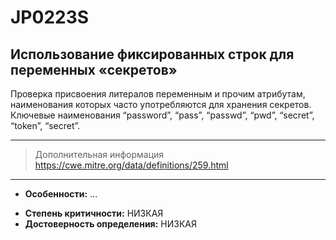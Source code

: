 # JP0223S
## Использование фиксированных строк для переменных «секретов»

Проверка присвоения литералов переменным и прочим атрибутам, наименования которых часто употребляются для хранения секретов. Ключевые наименования “password”, “pass”, “passwd”, “pwd”, “secret”, “token”, “secret”.

---
> Дополнительная информация
> <https://cwe.mitre.org/data/definitions/259.html>
---
* __Особенности:__ ...
<!---
NOTE!! CHANGE TO HIGH or MEDIUM FOR BOTH
НУЖНО ДОРАБОТАТЬ И ДОБАВИТЬ ПРОВЕРКУ ФП, И ДОПоЛНИТЬ ДОКУМЕНТАЦИЮ
-->
* __Степень критичности:__ НИЗКАЯ
* __Достоверность определения:__ НИЗКАЯ
